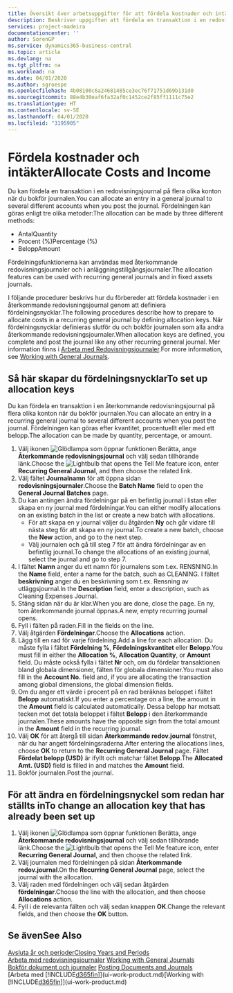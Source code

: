 ```yaml
---
title: Översikt över arbetsuppgifter för att fördela kostnader och intäkter | Microsoft Docs
description: Beskriver uppgiften att fördela en transaktion i en redovisningsjournal på flera olika konton när du bokför journalen.
services: project-madeira
documentationcenter: ''
author: SorenGP
ms.service: dynamics365-business-central
ms.topic: article
ms.devlang: na
ms.tgt_pltfrm: na
ms.workload: na
ms.date: 04/01/2020
ms.author: sgroespe
ms.openlocfilehash: 4b08100c6a24681485ce3ec76f71751d69b131d0
ms.sourcegitcommit: 88e4b30eaf6fa32af0c1452ce2f85ff1111c75e2
ms.translationtype: HT
ms.contentlocale: sv-SE
ms.lasthandoff: 04/01/2020
ms.locfileid: "3195905"
---
```

# <a name="allocate-costs-and-income"></a><span data-ttu-id="a9dd9-103">Fördela kostnader och intäkter</span><span class="sxs-lookup"><span data-stu-id="a9dd9-103">Allocate Costs and Income</span></span>
<span data-ttu-id="a9dd9-104">Du kan fördela en transaktion i en redovisningsjournal på flera olika konton när du bokför journalen.</span><span class="sxs-lookup"><span data-stu-id="a9dd9-104">You can allocate an entry in a general journal to several different accounts when you post the journal.</span></span> <span data-ttu-id="a9dd9-105">Fördelningen kan göras enligt tre olika metoder:</span><span class="sxs-lookup"><span data-stu-id="a9dd9-105">The allocation can be made by three different methods:</span></span>

* <span data-ttu-id="a9dd9-106">Antal</span><span class="sxs-lookup"><span data-stu-id="a9dd9-106">Quantity</span></span>
* <span data-ttu-id="a9dd9-107">Procent (%)</span><span class="sxs-lookup"><span data-stu-id="a9dd9-107">Percentage (%)</span></span>
* <span data-ttu-id="a9dd9-108">Belopp</span><span class="sxs-lookup"><span data-stu-id="a9dd9-108">Amount</span></span>

<span data-ttu-id="a9dd9-109">Fördelningsfunktionerna kan användas med återkommande redovisningsjournaler och i anläggningstillgångsjournaler.</span><span class="sxs-lookup"><span data-stu-id="a9dd9-109">The allocation features can be used with recurring general journals and in fixed assets journals.</span></span>
<!--You can also distribute the cost or revenue of a line to an intercompany partner when you post a sales or purchase document. When you post the document, a line will be posted in your general journal, and a corresponding line will be created in the intercompany outbox.-->

<span data-ttu-id="a9dd9-110">I följande procedurer beskrivs hur du förbereder att fördela kostnader i en återkommande redovisningsjournal genom att definiera fördelningsnycklar.</span><span class="sxs-lookup"><span data-stu-id="a9dd9-110">The following procedures describe how to prepare to allocate costs in a recurring general journal by defining allocation keys.</span></span> <span data-ttu-id="a9dd9-111">När fördelningsnycklar definieras slutför du och bokför journalen som alla andra återkommande redovisningsjournaler.</span><span class="sxs-lookup"><span data-stu-id="a9dd9-111">When allocation keys are defined, you complete and post the journal like any other recurring general journal.</span></span> <span data-ttu-id="a9dd9-112">Mer information finns i [Arbeta med Redovisningsjournaler](ui-work-general-journals.md).</span><span class="sxs-lookup"><span data-stu-id="a9dd9-112">For more information, see [Working with General Journals](ui-work-general-journals.md).</span></span>

## <a name="to-set-up-allocation-keys"></a><span data-ttu-id="a9dd9-113">Så här skapar du fördelningsnycklar</span><span class="sxs-lookup"><span data-stu-id="a9dd9-113">To set up allocation keys</span></span>
<span data-ttu-id="a9dd9-114">Du kan fördela en transaktion i en återkommande redovisningsjournal på flera olika konton när du bokför journalen.</span><span class="sxs-lookup"><span data-stu-id="a9dd9-114">You can allocate an entry in a recurring general journal to several different accounts when you post the journal.</span></span> <span data-ttu-id="a9dd9-115">Fördelningen kan göras efter kvantitet, procentuellt eller med ett belopp.</span><span class="sxs-lookup"><span data-stu-id="a9dd9-115">The allocation can be made by quantity, percentage, or amount.</span></span>
1. <span data-ttu-id="a9dd9-116">Välj ikonen ![Glödlampa som öppnar funktionen Berätta](media/ui-search/search_small.png "Berätta vad du vill göra"), ange **Återkommande redovisningsjournal** och välj sedan tillhörande länk.</span><span class="sxs-lookup"><span data-stu-id="a9dd9-116">Choose the ![Lightbulb that opens the Tell Me feature](media/ui-search/search_small.png "Tell me what you want to do") icon, enter **Recurring General Journal**, and then choose the related link.</span></span>
2. <span data-ttu-id="a9dd9-117">Välj fältet **Journalnamn** för att öppna sidan **redovisningsjournaler**.</span><span class="sxs-lookup"><span data-stu-id="a9dd9-117">Choose the **Batch Name** field to open the **General Journal Batches** page.</span></span>
3. <span data-ttu-id="a9dd9-118">Du kan antingen ändra fördelningar på en befintlig journal i listan eller skapa en ny journal med fördelningar.</span><span class="sxs-lookup"><span data-stu-id="a9dd9-118">You can either modify allocations on an existing batch in the list or create a new batch with allocations.</span></span>
   * <span data-ttu-id="a9dd9-119">För att skapa en y journal väljer du åtgärden **Ny** och går vidare till nästa steg för att skapa en ny journal.</span><span class="sxs-lookup"><span data-stu-id="a9dd9-119">To create a new batch, choose the **New** action, and go to the next step.</span></span>
   * <span data-ttu-id="a9dd9-120">Välj journalen och gå till steg 7 för att ändra fördelningar av en befintlig journal.</span><span class="sxs-lookup"><span data-stu-id="a9dd9-120">To change the allocations of an existing journal, select the journal and go to step 7.</span></span>    
4. <span data-ttu-id="a9dd9-121">I fältet **Namn** anger du ett namn för journalens som t.ex. RENSNING.</span><span class="sxs-lookup"><span data-stu-id="a9dd9-121">In the **Name** field, enter a name for the batch, such as CLEANING.</span></span> <span data-ttu-id="a9dd9-122">I fältet **beskrivning** anger du en beskrivning som t.ex. Rensning av utläggsjournal.</span><span class="sxs-lookup"><span data-stu-id="a9dd9-122">In the **Description** field, enter a description, such as Cleaning Expenses Journal.</span></span>
5. <span data-ttu-id="a9dd9-123">Stäng sidan när du är klar.</span><span class="sxs-lookup"><span data-stu-id="a9dd9-123">When you are done, close the page.</span></span> <span data-ttu-id="a9dd9-124">En ny, tom återkommande journal öppnas.</span><span class="sxs-lookup"><span data-stu-id="a9dd9-124">A new, empty recurring journal opens.</span></span>
6. <span data-ttu-id="a9dd9-125">Fyll i fälten på raden.</span><span class="sxs-lookup"><span data-stu-id="a9dd9-125">Fill in the fields on the line.</span></span>
7. <span data-ttu-id="a9dd9-126">Välj åtgärden **Fördelningar**.</span><span class="sxs-lookup"><span data-stu-id="a9dd9-126">Choose the **Allocations** action.</span></span>
8. <span data-ttu-id="a9dd9-127">Lägg till en rad för varje fördelning.</span><span class="sxs-lookup"><span data-stu-id="a9dd9-127">Add a line for each allocation.</span></span> <span data-ttu-id="a9dd9-128">Du måste fylla i fältet **Fördelning %**, **Fördelningskvantitet** eller **Belopp**.</span><span class="sxs-lookup"><span data-stu-id="a9dd9-128">You must fill in either the **Allocation %**, **Allocation Quantity**, or **Amount** field.</span></span> <span data-ttu-id="a9dd9-129">Du måste också fylla i fältet **Nr** och, om du fördelar transaktionen bland globala dimensioner, fälten för globala dimensioner.</span><span class="sxs-lookup"><span data-stu-id="a9dd9-129">You must also fill in the **Account No.** field and, if you are allocating the transaction among global dimensions, the global dimension fields.</span></span>
9. <span data-ttu-id="a9dd9-130">Om du anger ett värde i procent på en rad beräknas beloppet i fältet **Belopp** automatiskt.</span><span class="sxs-lookup"><span data-stu-id="a9dd9-130">If you enter a percentage on a line, the amount in the **Amount** field is calculated automatically.</span></span> <span data-ttu-id="a9dd9-131">Dessa belopp har motsatt tecken mot det totala beloppet i fältet **Belopp** i den återkommande journalen.</span><span class="sxs-lookup"><span data-stu-id="a9dd9-131">These amounts have the opposite sign from the total amount in the **Amount** field in the recurring journal.</span></span>
10. <span data-ttu-id="a9dd9-132">Välj **OK** för att återgå till sidan **Återkommande redov.journal** fönstret, när du har angett fördelningsraderna.</span><span class="sxs-lookup"><span data-stu-id="a9dd9-132">After entering the allocations lines, choose **OK** to return to the **Recurring General Journal** page.</span></span> <span data-ttu-id="a9dd9-133">Fältet **Fördelat belopp (USD)** är ifyllt och matchar fältet **Belopp**.</span><span class="sxs-lookup"><span data-stu-id="a9dd9-133">The **Allocated Amt. (USD)** field is filled in and matches the **Amount** field.</span></span>
11. <span data-ttu-id="a9dd9-134">Bokför journalen.</span><span class="sxs-lookup"><span data-stu-id="a9dd9-134">Post the journal.</span></span>

## <a name="to-change-an-allocation-key-that-has-already-been-set-up"></a><span data-ttu-id="a9dd9-135">För att ändra en fördelningsnyckel som redan har ställts in</span><span class="sxs-lookup"><span data-stu-id="a9dd9-135">To change an allocation key that has already been set up</span></span>
1. <span data-ttu-id="a9dd9-136">Välj ikonen ![Glödlampa som öppnar funktionen Berätta](media/ui-search/search_small.png "Berätta vad du vill göra"), ange **Återkommande redovisningsjournal** och välj sedan tillhörande länk.</span><span class="sxs-lookup"><span data-stu-id="a9dd9-136">Choose the ![Lightbulb that opens the Tell Me feature](media/ui-search/search_small.png "Tell me what you want to do") icon, enter **Recurring General Journal**, and then choose the related link.</span></span>
2. <span data-ttu-id="a9dd9-137">Välj journalen med fördelningen på sidan **Återkommande redov.journal**.</span><span class="sxs-lookup"><span data-stu-id="a9dd9-137">On the **Recurring General Journal** page, select the journal with the allocation.</span></span>
3. <span data-ttu-id="a9dd9-138">Välj raden med fördelningen och välj sedan åtgärden **fördelningar**.</span><span class="sxs-lookup"><span data-stu-id="a9dd9-138">Choose the line with the allocation, and then choose **Allocations** action.</span></span>
4. <span data-ttu-id="a9dd9-139">Fyll i de relevanta fälten och välj sedan knappen **OK**.</span><span class="sxs-lookup"><span data-stu-id="a9dd9-139">Change the relevant fields, and then choose the **OK** button.</span></span>

## <a name="see-also"></a><span data-ttu-id="a9dd9-140">Se även</span><span class="sxs-lookup"><span data-stu-id="a9dd9-140">See Also</span></span>
[<span data-ttu-id="a9dd9-141">Avsluta år och perioder</span><span class="sxs-lookup"><span data-stu-id="a9dd9-141">Closing Years and Periods</span></span>](year-close-years-periods.md)  
<span data-ttu-id="a9dd9-142">[Arbeta med redovisningsjournaler](ui-work-general-journals.md)  </span><span class="sxs-lookup"><span data-stu-id="a9dd9-142">[Working with General Journals](ui-work-general-journals.md)  </span></span>  
<span data-ttu-id="a9dd9-143">[Bokför dokument och journaler](ui-post-documents-journals.md)  </span><span class="sxs-lookup"><span data-stu-id="a9dd9-143">[Posting Documents and Journals](ui-post-documents-journals.md)  </span></span>  
<span data-ttu-id="a9dd9-144">[Arbeta med [!INCLUDE[d365fin](includes/d365fin_md.md)]](ui-work-product.md)</span><span class="sxs-lookup"><span data-stu-id="a9dd9-144">[Working with [!INCLUDE[d365fin](includes/d365fin_md.md)]](ui-work-product.md)</span></span>
